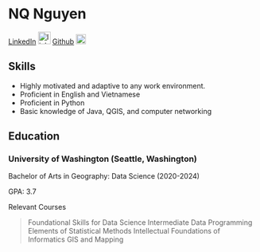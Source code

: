 # NQ Nguyen

[LinkedIn](https://www.linkedin.com/in/quang-nguyen-b74210224/) <img src="https://icon-library.com/images/official-linkedin-icon-png/official-linkedin-icon-png-13.jpg" alt="linkedin icon" width="25">
[Github](https://github.com/qnn16) <img src="https://cdn-icons-png.flaticon.com/512/25/25231.png" alt="github icon" width="20">
## Skills

- Highly motivated and adaptive to any work environment.
- Proficient in English and Vietnamese
- Proficient in Python
- Basic knowledge of Java, QGIS, and computer networking

## Education

### University of Washington (Seattle, Washington)

Bachelor of Arts in Geography: Data Science (2020-2024)

GPA: 3.7

Relevant Courses
>Foundational Skills for Data Science
Intermediate Data Programming
Elements of Statistical Methods
Intellectual Foundations of Informatics
GIS and Mapping

[University of Washington]: http://www.uw.edu